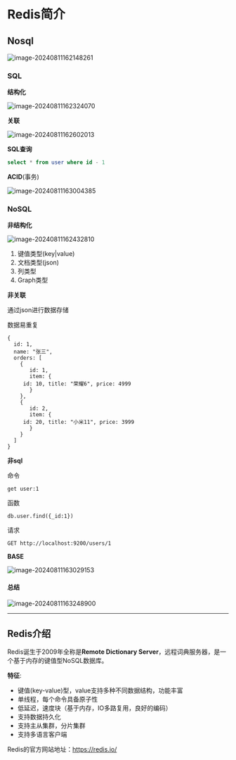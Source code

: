 # Redis简介

## Nosql

![image-20240811162148261](D:\Typora-image\image-20240811162148261.png)

### SQL

**结构化**

![image-20240811162324070](D:\Typora-image\image-20240811162324070.png)

**关联**

![image-20240811162602013](D:\Typora-image\image-20240811162602013.png)

**SQL查询**

```sql
select * from user where id - 1
```

**ACID**(事务)

![image-20240811163004385](D:\Typora-image\image-20240811163004385.png)

### NoSQL

**非结构化**

![image-20240811162432810](D:\Typora-image\image-20240811162432810.png)

1. 键值类型(key|value)
2. 文档类型(json)
3. 列类型
4. Graph类型

**非关联**

通过json进行数据存储

数据易重复

```
{
  id: 1,
  name: "张三",
  orders: [
    {
       id: 1,
       item: {
	 id: 10, title: "荣耀6", price: 4999
       }
    },
    {
       id: 2,
       item: {
	 id: 20, title: "小米11", price: 3999
       }
    }
  ]
}
```

**非sql**

命令

```
get user:1
```

函数

```
db.user.find({_id:1})
```

请求

```
GET http://localhost:9200/users/1
```

**BASE**

![image-20240811163029153](D:\Typora-image\image-20240811163029153.png)

#### 总结

![image-20240811163248900](D:\Typora-image\image-20240811163248900.png)



---

## Redis介绍

Redis诞生于2009年全称是**Remote Dictionary Server**，远程词典服务器，是一个基于内存的键值型NoSQL数据库。

**特征**:

- 键值(key-value)型，value支持多种不同数据结构，功能丰富
- 单线程，每个命令具备原子性
- 低延迟，速度块（基于内存，IO多路复用，良好的编码）
- 支持数据持久化
- 支持主从集群，分片集群
- 支持多语言客户端

Redis的官方网站地址：https://redis.io/

